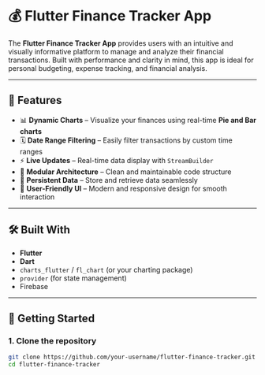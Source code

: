 # 💰 Flutter Finance Tracker App

The **Flutter Finance Tracker App** provides users with an intuitive and visually informative platform to manage and analyze their financial transactions. Built with performance and clarity in mind, this app is ideal for personal budgeting, expense tracking, and financial analysis.

---

## 📱 Features

- 📊 **Dynamic Charts** – Visualize your finances using real-time **Pie and Bar charts**
- 🗓️ **Date Range Filtering** – Easily filter transactions by custom time ranges
- ⚡ **Live Updates** – Real-time data display with `StreamBuilder`
- 🔧 **Modular Architecture** – Clean and maintainable code structure
- 💾 **Persistent Data** – Store and retrieve data seamlessly
- 🎯 **User-Friendly UI** – Modern and responsive design for smooth interaction

---

## 🛠️ Built With

- **Flutter**
- **Dart**
- `charts_flutter` / `fl_chart` (or your charting package)
- `provider` (for state management)
- Firebase

---

## 🚀 Getting Started

### 1. Clone the repository

```bash
git clone https://github.com/your-username/flutter-finance-tracker.git
cd flutter-finance-tracker
